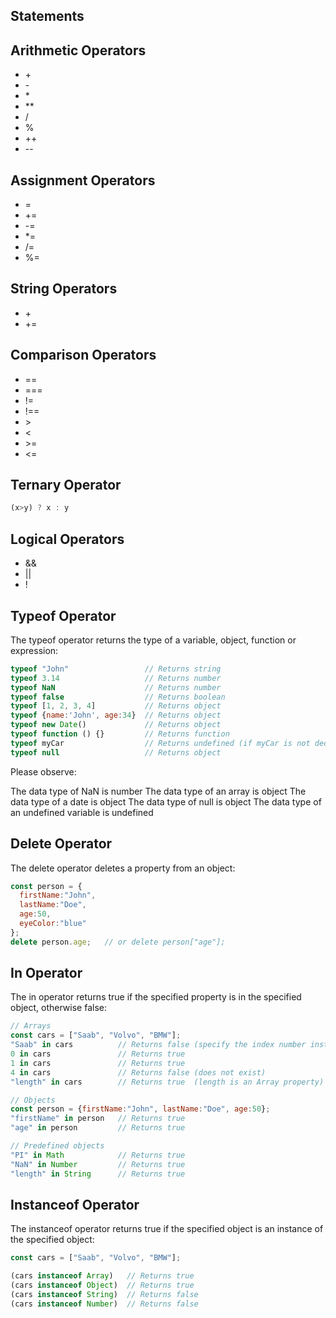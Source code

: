 ## Statements

## Arithmetic Operators

- \+
- \-
- \*
- \*\*
- /
- %
- \+\+
- \-\-

## Assignment Operators

- =
- \+=
- \-=
- \*=
- /=
- %=

## String Operators

- \+
- \+=

## Comparison Operators

- ==
- ===
- !=
- !==
- \>
- <
- \>=
- <=

## Ternary Operator

```js
(x>y) ? x : y
```

## Logical Operators

- &&
- ||
- !

## Typeof Operator

The typeof operator returns the type of a variable, object, function or expression:

```js
typeof "John"                 // Returns string
typeof 3.14                   // Returns number
typeof NaN                    // Returns number
typeof false                  // Returns boolean
typeof [1, 2, 3, 4]           // Returns object
typeof {name:'John', age:34}  // Returns object
typeof new Date()             // Returns object
typeof function () {}         // Returns function
typeof myCar                  // Returns undefined (if myCar is not declared)
typeof null                   // Returns object
```

Please observe:

The data type of NaN is number
The data type of an array is object
The data type of a date is object
The data type of null is object
The data type of an undefined variable is undefined

## Delete Operator
The delete operator deletes a property from an object:
```js
const person = {
  firstName:"John",
  lastName:"Doe",
  age:50,
  eyeColor:"blue"
};
delete person.age;   // or delete person["age"];
```

## In Operator
The in operator returns true if the specified property is in the specified object, otherwise false:

```js
// Arrays
const cars = ["Saab", "Volvo", "BMW"];
"Saab" in cars          // Returns false (specify the index number instead of value)
0 in cars               // Returns true
1 in cars               // Returns true
4 in cars               // Returns false (does not exist)
"length" in cars        // Returns true  (length is an Array property)

// Objects
const person = {firstName:"John", lastName:"Doe", age:50};
"firstName" in person   // Returns true
"age" in person         // Returns true

// Predefined objects
"PI" in Math            // Returns true
"NaN" in Number         // Returns true
"length" in String      // Returns true
```

## Instanceof Operator
The instanceof operator returns true if the specified object is an instance of the specified object:

```js
const cars = ["Saab", "Volvo", "BMW"];

(cars instanceof Array)   // Returns true
(cars instanceof Object)  // Returns true
(cars instanceof String)  // Returns false
(cars instanceof Number)  // Returns false
```
